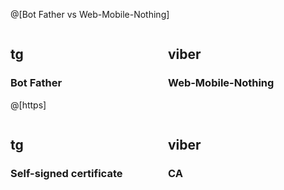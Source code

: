 <style>
.left{
  float: left;
  width: 50%;
  text-align: left;
}
.right{
  float: right;
  width: 50%;
}
</style>


@[Bot Father vs Web-Mobile-Nothing]

<div class="left">
  
## tg

### Bot Father

</div>
<div class="right">

## viber

### Web-Mobile-Nothing
</div>

---

@[https]

<div class="left">

## tg

### Self-signed certificate
</div>
<div class="right">

## viber

### CA
</div>

---
